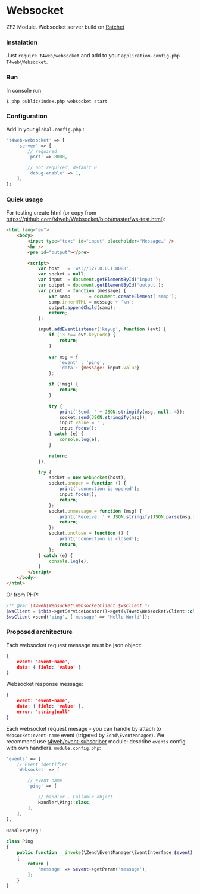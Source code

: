 # Websocket
ZF2 Module. Websocket server build on [Ratchet](https://github.com/ratchetphp/Ratchet)

### Instalation

Just `require t4web/websocket` and add to your `application.config.php` `T4web\Websocket`.

### Run

In console run
```shell
$ php public/index.php websocket start
```

### Configuration

Add in your `global.config.php` :
```php
't4web-websocket' => [
    'server' => [
        // required
        'port' => 8088,

        // not required, default 0
        'debug-enable' => 1,
    ],
];
```

### Quick usage

For testing create html (or copy from https://github.com/t4web/Websocket/blob/master/ws-test.html):
```html
<html lang="en">
    <body>
        <input type="text" id="input" placeholder="Message…" />
        <hr />
        <pre id="output"></pre>

        <script>
            var host   = 'ws://127.0.0.1:8088';
            var socket = null;
            var input  = document.getElementById('input');
            var output = document.getElementById('output');
            var print  = function (message) {
                var samp       = document.createElement('samp');
                samp.innerHTML = message + '\n';
                output.appendChild(samp);
                return;
            };

            input.addEventListener('keyup', function (evt) {
                if (13 !== evt.keyCode) {
                    return;
                }

                var msg = {
                    'event' : 'ping',
                    'data': {message: input.value}
                };

                if (!msg) {
                    return;
                }

                try {
                    print('Send: ' + JSON.stringify(msg, null, 4));
                    socket.send(JSON.stringify(msg));
                    input.value = '';
                    input.focus();
                } catch (e) {
                    console.log(e);
                }

                return;
            });

            try {
                socket = new WebSocket(host);
                socket.onopen = function () {
                    print('connection is opened');
                    input.focus();
                    return;
                };
                socket.onmessage = function (msg) {
                    print('Receive: ' + JSON.stringify(JSON.parse(msg.data), null, 4));
                    return;
                };
                socket.onclose = function () {
                    print('connection is closed');
                    return;
                };
            } catch (e) {
                console.log(e);
            }
        </script>
    </body>
</html>
```

Or from PHP:
```php
/** @var \T4web\Websocket\WebsocketClient $wsClient */
$wsClient = $this->getServiceLocator()->get(\T4web\Websocket\Client::class);
$wsClient->send('ping', ['message' => 'Hello World']);
```

### Proposed architecture

Each websocket request message must be json object:
```json
{
    event: 'event-name',
    data: { field: 'value' }
}
```

Websocket response message:
```json
{
    event: 'event-name',
    data: { field: 'value' },
    error: 'string|null'
}
```

Each websocket request mesage - you can handle by attach to `Websocket:event-name` event (trigered by `Zend\EventManager`).
We recommend use [t4web/event-subscriber](https://github.com/t4web/EventSubscriber) module: describe `events` config
with own handlers. `module.config.php`:
```php
'events' => [
    // Event identifier
    'Websocket' => [

        // event name
        'ping' => [

            // handler - Callable object
            Handler\Ping::class,
        ],
    ],
],
```

`Handler\Ping` :
```php
class Ping
{
    public function __invoke(\Zend\EventManager\EventInterface $event)
    {
        return [
            'message' => $event->getParam('message'),
        ];
    }
}
```